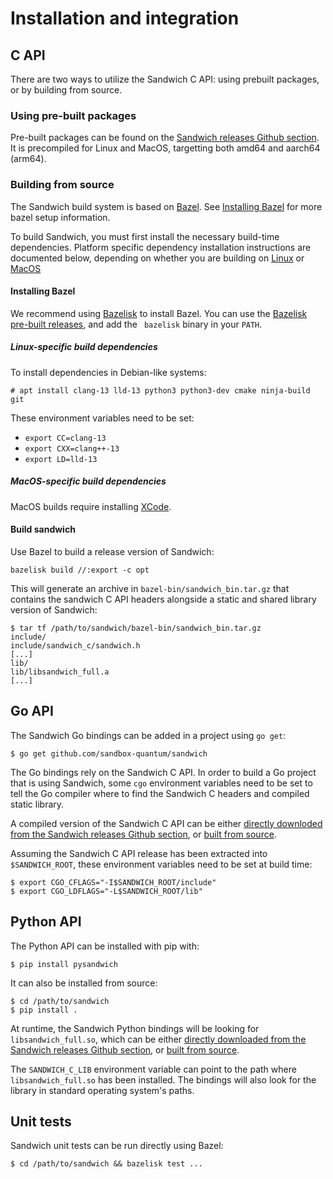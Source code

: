 # Installation and integration

## C API

There are two ways to utilize the Sandwich C API: using prebuilt packages, or by
building from source.

### Using pre-built packages

Pre-built packages can be found on the [Sandwich releases Github
section](https://github.com/sandbox-quantum/sandwich/releases). It is
precompiled for Linux and MacOS, targetting both amd64 and aarch64 (arm64).

### Building from source

The Sandwich build system is based on [Bazel](https://bazel.build/). See [Installing Bazel](#installing-bazel) for more bazel setup information.

To build Sandwich, you must first install the necessary build-time dependencies. Platform specific dependency installation instructions are documented below, depending on whether you are building on [Linux](#linux-specific-build-dependencies) or [MacOS](#macos-specific-build-dependencies)


#### Installing Bazel

We recommend using [Bazelisk](https://github.com/bazelbuild/bazelisk/) to
install Bazel. You can use the [Bazelisk pre-built
releases](https://github.com/bazelbuild/bazelisk/releases), and add the `
bazelisk` binary in your `PATH`.

##### Linux-specific build dependencies

To install dependencies in Debian-like systems:

```
# apt install clang-13 lld-13 python3 python3-dev cmake ninja-build git
```

These environment variables need to be set:

* `export CC=clang-13`
* `export CXX=clang++-13`
* `export LD=lld-13`

##### MacOS-specific build dependencies

MacOS builds require installing [XCode](https://apps.apple.com/us/app/xcode/id497799835?mt=12).

#### Build sandwich

Use Bazel to build a release version of Sandwich:

```
bazelisk build //:export -c opt
```

This will generate an archive in `bazel-bin/sandwich_bin.tar.gz` that contains
the sandwich C API headers alongside a static and shared library version of
Sandwich:

```
$ tar tf /path/to/sandwich/bazel-bin/sandwich_bin.tar.gz
include/
include/sandwich_c/sandwich.h
[...]
lib/
lib/libsandwich_full.a
[...]
```

## Go API

The Sandwich Go bindings can be added in a project using `go get`:

```
$ go get github.com/sandbox-quantum/sandwich
```

The Go bindings rely on the Sandwich C API. In order to build a Go
project that is using Sandwich, some `cgo` environment variables need to be set
to tell the Go compiler where to find the Sandwich C headers and compiled static
library.

A compiled version of the Sandwich C API can be either [directly downloded from the Sandwich releases Github
section](https://github.com/sandbox-quantum/sandwich/releases), or [built from source](#building-from-source).

Assuming the Sandwich C API release has been extracted into `$SANDWICH_ROOT`, these environment variables need to be set at build time:

```
$ export CGO_CFLAGS="-I$SANDWICH_ROOT/include"
$ export CGO_LDFLAGS="-L$SANDWICH_ROOT/lib"
```

## Python API

The Python API can be installed with pip with:

```
$ pip install pysandwich
```

It can also be installed from source:
```
$ cd /path/to/sandwich
$ pip install .
```

At runtime, the Sandwich Python bindings will be looking for
`libsandwich_full.so`, which can be either [directly downloaded from the
Sandwich releases Github
section](https://github.com/sandbox-quantum/sandwich/releases), or [built from
source](#building-from-source).

The `SANDWICH_C_LIB` environment variable can point to the path where
`libsandwich_full.so` has been installed. The bindings will also look for the
library in standard operating system's paths.

## Unit tests

Sandwich unit tests can be run directly using Bazel:

```
$ cd /path/to/sandwich && bazelisk test ...
```
